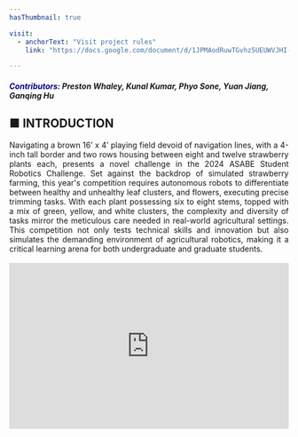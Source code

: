 ```yaml
---
hasThumbnail: true

visit: 
  - anchorText: "Visit project rules"
    link: "https://docs.google.com/document/d/1JPMAodRuwTGvhz5UEUWVJHI-WIk5GcbBl3c8BVmr7d0/edit#heading=h.frav6te4ac28"

---
```


##### <span style="font-weight: bold; color: #000080;">Contributors</span>: <span style="font-style: italic;">Preston Whaley, Kunal Kumar, Phyo Sone, Yuan Jiang, Ganqing Hu</span>

## ■ INTRODUCTION
<div style="text-align: justify;">
Navigating a brown 16’ x 4’ playing field devoid of navigation lines, with a 4-inch tall border and two rows housing between eight and twelve strawberry plants each, presents a novel challenge in the 2024 ASABE Student Robotics Challenge. Set against the backdrop of simulated strawberry farming, this year's competition requires autonomous robots to differentiate between healthy and unhealthy leaf clusters, and flowers, executing precise trimming tasks. With each plant possessing six to eight stems, topped with a mix of green, yellow, and white clusters, the complexity and diversity of tasks mirror the meticulous care needed in real-world agricultural settings. This competition not only tests technical skills and innovation but also simulates the demanding environment of agricultural robotics, making it a critical learning arena for both undergraduate and graduate students.
</div>

<br>


<div style="position: relative; padding-bottom: 59.375%; height: 0; overflow: hidden;">
  <iframe 
    src="https://docs.google.com/presentation/d/e/2PACX-1vThqzBzKxGsnxB2AhE9kcZAyHUWgCfDe2-KsyVPHSs-H-1hHJ6JvIS4t2NXR9Lmp0lz2fI4pxaoI4aR/embed?start=false&loop=false&delayms=3000"
    style="position: absolute; top: 0; left: 0; width: 100%; height: 100%;"
    frameborder="0"
    allowfullscreen="true"
    mozallowfullscreen="true"
    webkitallowfullscreen="true">
  </iframe>
</div>


